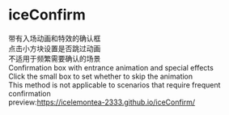 # iceConfirm
带有入场动画和特效的确认框  
点击小方块设置是否跳过动画  
不适用于频繁需要确认的场景  
Confirmation box with entrance animation and special effects  
Click the small box to set whether to skip the animation  
This method is not applicable to scenarios that require frequent confirmation  
preview:https://icelemontea-2333.github.io/iceConfirm/
